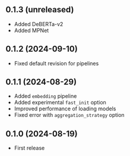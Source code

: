 ## 0.1.3 (unreleased)

- Added DeBERTa-v2
- Added MPNet

## 0.1.2 (2024-09-10)

- Fixed default revision for pipelines

## 0.1.1 (2024-08-29)

- Added `embedding` pipeline
- Added experimental `fast_init` option
- Improved performance of loading models
- Fixed error with `aggregation_strategy` option

## 0.1.0 (2024-08-19)

- First release
